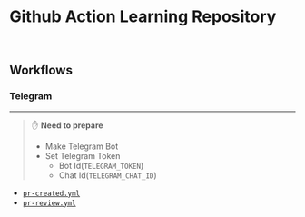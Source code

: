 # Github Action Learning Repository

<br/>

## Workflows

### Telegram

---

> ✋ **Need to prepare**
>
> - Make Telegram Bot
> - Set Telegram Token
>   - Bot Id(`TELEGRAM_TOKEN`)
>   - Chat Id(`TELEGRAM_CHAT_ID`)

- [`pr-created.yml`](https://github.com/p-acid/action-ymls/blob/main/.github/workflows/telegram/pr-created.yml)
- [`pr-review.yml`](https://github.com/p-acid/action-ymls/blob/main/.github/workflows/telegram/pr-review.yml)

